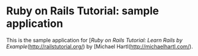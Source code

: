 # Ruby on Rails Tutorial: sample application

This is the sample application for
[*Ruby on Rails Tutorial: Learn Rails by Example*(http://railstutorial.org/)
by [Michael Hartl(http://michaelhartl.com/).
